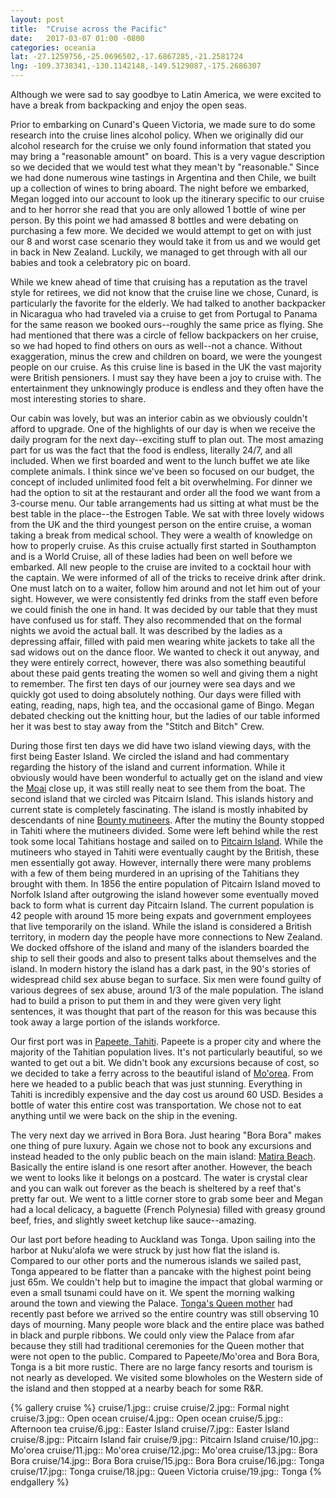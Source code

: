 ```yaml
---
layout: post
title:  "Cruise across the Pacific"
date:   2017-03-07 01:00 -0800
categories: oceania
lat: -27.1259756,-25.0696502,-17.6867285,-21.2581724
lng: -109.3738341,-130.1142148,-149.5129087,-175.2686307
---
```


Although we were sad to say goodbye to Latin America, we were excited to have a break from backpacking and enjoy the open seas.

<!--more-->

Prior to embarking on Cunard's Queen Victoria, we made sure to do some research into the cruise lines alcohol policy. When we originally did our alcohol research for the cruise we only found information that stated you may bring a "reasonable amount" on board. This is a very vague description so we decided that we
would test what they mean't by "reasonable." Since we had done numerous wine tastings in Argentina and then Chile, we built up a collection of wines to bring aboard. The night before we embarked,
Megan logged into our account to look up the itinerary specific to our cruise and to her horror she read that you are only allowed 1 bottle of wine per person. By this point we had amassed 8 bottles
and were debating on purchasing a few more. We decided we would attempt to get on with just our 8 and worst case scenario they would take it from us and we would get in back in New Zealand. Luckily,
we managed to get through with all our babies and took a celebratory pic on board.

While we knew ahead of time that cruising has a reputation as the travel style for retirees, we did not know that the cruise line we chose, Cunard, is particularly the favorite for the elderly. We
had talked to another backpacker in Nicaragua who had traveled via a cruise to get from Portugal to Panama for the same reason we booked ours--roughly the same price as flying. She had mentioned that
there was a circle of fellow backpackers on her cruise, so we had hoped to find others on ours as well--not a chance. Without exaggeration, minus the crew and children on board, we were the youngest
people on our cruise. As this cruise line is based in the UK the vast majority were British pensioners. I must say they have been a joy to cruise with. The entertainment they unknowingly produce is endless and
they often have the most interesting stories to share.

Our cabin was lovely, but was an interior cabin as we obviously couldn't afford to upgrade. One of the highlights of our day is when we receive the daily program for the next day--exciting stuff to
plan out. The most amazing part for us was the fact that the food is endless, literally 24/7, and all included. When we first boarded and went to the lunch buffet we ate like complete animals. I think
since we've been so focused on our budget, the concept of included unlimited food felt a bit overwhelming. For dinner we had the option to sit at the restaurant and order all the food we want from a
3-course menu. Our table arrangements had us sitting at what must be the best table in the place--the Estrogen Table. We sat with three lovely widows from the UK and the third youngest person on the
entire cruise, a woman taking a break from medical school. They were a wealth of knowledge on how to properly cruise. As this cruise actually first started in Southampton and is a
World Cruise, all of these ladies had been on well before we embarked. All new people to the cruise are invited to a cocktail hour with the captain. We were informed of all of the tricks to receive
drink after drink. One must latch on to a waiter, follow him around and not let him out of your sight. However, we were consistently fed drinks from the staff even before we could finish the one
in hand. It was decided by our table that they must have confused us for staff. They also recommended that on the formal nights we avoid the actual ball. It was described by the ladies as a depressing
affair, filled with paid men wearing white jackets to take all the sad widows out on the dance floor. We wanted to check it out anyway, and they were entirely correct, however, there was also something
beautiful about these paid gents treating the women so well and giving them a night to remember. The first ten days of our journey were sea days and we quickly got used to doing absolutely nothing.
Our days were filled with eating, reading, naps, high tea, and the occasional game of Bingo. Megan debated checking out the knitting hour, but the ladies of our table informed her it was best to stay
away from the "Stitch and Bitch" Crew.

During those first ten days we did have two island viewing days, with the first being Easter Island. We circled the island and had commentary regarding the history of the island and current
information. While it obviously would have been wonderful to actually get on the island and view the [Moai](https://en.wikipedia.org/wiki/Moai) close up, it was still
really neat to see them from the boat. The second island that we circled was Pitcairn Island. This islands history and current state is completely fascinating. The island is mostly inhabited by
descendants of nine [Bounty mutineers](https://en.wikipedia.org/wiki/Mutiny_on_the_Bounty). After the mutiny the Bounty stopped in Tahiti where the mutineers divided. Some were left behind while the
rest took some local Tahitians hostage and sailed on to [Pitcairn Island](https://en.wikipedia.org/wiki/Pitcairn_Islands). While the mutineers who stayed in Tahiti were eventually caught by the
British, these men essentially got away. However, internally there were many problems with a few of them being murdered in an uprising of the Tahitians they brought with them. In 1856 the entire
population of Pitcairn Island moved to Norfolk Island after outgrowing the island however some eventually moved back to form what is current day Pitcairn Island. The current population is 42 people
with around 15 more being expats and government employees that live temporarily on the island. While the island is considered a British territory, in modern day the people have more connections to
New Zealand. We docked offshore of the island and many of the islanders boarded the ship to sell their goods and also to present talks about themselves and the island. In modern history the island
has a dark past, in the 90's stories of widespread child sex abuse began to surface. Six men were found guilty of various degrees of sex abuse, around 1/3 of the male population. The island had to
build a prison to put them in and they were given very light sentences, it was thought that part of the reason for this was because this took away a large portion of the islands workforce.

Our first port was in [Papeete, Tahiti](https://en.wikipedia.org/wiki/Papeete). Papeete is a proper city and where the majority of the Tahitian population lives. It's not particularly beautiful, so
we wanted to get out a bit. We didn't book any excursions because of cost, so we decided to take a ferry across to the beautiful island of [Mo'orea](https://en.wikipedia.org/wiki/Mo%27orea). From here
we headed to a public beach that was just stunning. Everything in Tahiti is incredibly expensive and the day cost us around 60 USD. Besides a bottle of water this entire cost was transportation. We
chose not to eat anything until we were back on the ship in the evening.

The very next day we arrived in Bora Bora. Just hearing "Bora Bora" makes one thing of pure luxury. Again we chose not to book any excursions and instead headed to the only public beach on the main island:
[Matira Beach](https://www.tripadvisor.co.nz/Attraction_Review-g311415-d309858-Reviews-Matira_Beach-Bora_Bora_Society_Islands.html). Basically the entire island is one resort after another. However,
the beach we went to looks like it belongs on a postcard. The water is crystal clear and you can walk out forever as the beach is sheltered by a reef that's pretty far out. We went to a little corner
store to grab some beer and Megan had a local delicacy, a baguette (French Polynesia) filled with greasy ground beef, fries, and slightly sweet ketchup like sauce--amazing.

Our last port before heading to Auckland was Tonga. Upon sailing into the harbor at Nukuʻalofa we were struck by just how flat the island is. Compared to our other ports and the numerous islands we
sailed past, Tonga appeared to be flatter than a pancake with the highest point being just 65m. We couldn't help but to imagine the impact that global warming or even a small tsunami could have on it.
We spent the morning walking around the town and viewing the Palace. [Tonga's Queen mother](https://en.wikipedia.org/wiki/Halaevalu_Mata%CA%BBaho_%CA%BBAhome%CA%BBe) had recently past before we arrived
so the entire country was still observing 10 days of mourning. Many people wore black and the entire place was bathed in black and purple ribbons. We could only view the Palace from afar because they
still had traditional ceremonies for the Queen mother that were not open to the public. Compared to Papeete/Mo'orea and Bora Bora, Tonga is a bit more rustic. There are no large fancy resorts and
tourism is not nearly as developed. We visited some blowholes on the Western side of the island and then stopped at a nearby beach for some R&R.

{% gallery cruise %}
cruise/1.jpg:: cruise
cruise/2.jpg:: Formal night
cruise/3.jpg:: Open ocean
cruise/4.jpg:: Open ocean
cruise/5.jpg:: Afternoon tea
cruise/6.jpg:: Easter Island
cruise/7.jpg:: Easter Island
cruise/8.jpg:: Pitcairn Island fair
cruise/9.jpg:: Pitcairn Island
cruise/10.jpg:: Mo'orea
cruise/11.jpg:: Mo'orea
cruise/12.jpg:: Mo'orea
cruise/13.jpg:: Bora Bora
cruise/14.jpg:: Bora Bora
cruise/15.jpg:: Bora Bora
cruise/16.jpg:: Tonga
cruise/17.jpg:: Tonga
cruise/18.jpg:: Queen Victoria
cruise/19.jpg:: Tonga
{% endgallery %}